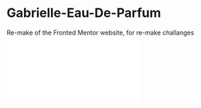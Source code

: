 # Gabrielle-Eau-De-Parfum
Re-make of the Fronted Mentor website, for re-make challanges
![](./product-preview-card-component-main/README-template.md)
